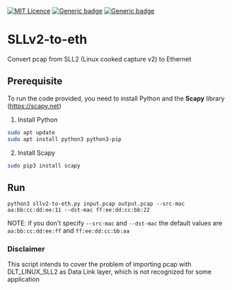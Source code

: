 [![MIT Licence](https://badges.frapsoft.com/os/mit/mit.svg?v=103)](https://opensource.org/licenses/mit-license.php)
[![Generic badge](https://img.shields.io/badge/Python-green.svg)](https://www.python.org/)
[![Generic badge](https://img.shields.io/badge/Networking-orange.svg)](networking)


# SLLv2-to-eth
Convert pcap from SLL2 (Linux cooked capture v2) to Ethernet

## Prerequisite
To run the code provided, you need to install Python and the **Scapy** library (https://scapy.net)

1. Install Python
```bash
sudo apt update
sudo apt install python3 python3-pip
```
2. Install Scapy
```bash
sudo pip3 install scapy
```

## Run
```
python3 sllv2-to-eth.py input.pcap output.pcap --src-mac aa:bb:cc:dd:ee:11 --dst-mac ff:ee:dd:cc:bb:22
```
NOTE: if you don't specify `--src-mac` and `--dst-mac` the default values are `aa:bb:cc:dd:ee:ff` and `ff:ee:dd:cc:bb:aa`

### Disclaimer
This script intends to cover the problem of importing pcap with DLT_LINUX_SLL2 as Data Link layer, which is not recognized for some application
